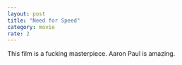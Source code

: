```yaml
---
layout: post
title: "Need for Speed"
category: movie
rate: 2
---
```


This film is a fucking masterpiece. Aaron Paul is amazing.
